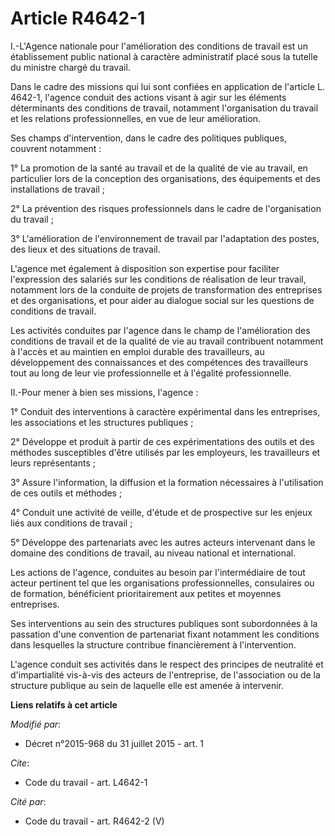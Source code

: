 # Article R4642-1

I.-L'Agence nationale pour l'amélioration des conditions de travail est un établissement public national à caractère
administratif placé sous la tutelle du ministre chargé du travail. 

Dans le cadre des missions qui lui sont confiées en application de l'article L. 4642-1, l'agence conduit des actions visant à
agir sur les éléments déterminants des conditions de travail, notamment l'organisation du travail et les relations
professionnelles, en vue de leur amélioration. 

Ses champs d'intervention, dans le cadre des politiques publiques, couvrent notamment : 

1° La promotion de la santé au travail et de la qualité de vie au travail, en particulier lors de la conception des
organisations, des équipements et des installations de travail ; 

2° La prévention des risques professionnels dans le cadre de l'organisation du travail ; 

3° L'amélioration de l'environnement de travail par l'adaptation des postes, des lieux et des situations de travail. 

L'agence met également à disposition son expertise pour faciliter l'expression des salariés sur les conditions de réalisation
de leur travail, notamment lors de la conduite de projets de transformation des entreprises et des organisations, et pour
aider au dialogue social sur les questions de conditions de travail. 

Les activités conduites par l'agence dans le champ de l'amélioration des conditions de travail et de la qualité de vie au
travail contribuent notamment à l'accès et au maintien en emploi durable des travailleurs, au développement des connaissances
et des compétences des travailleurs tout au long de leur vie professionnelle et à l'égalité professionnelle. 

II.-Pour mener à bien ses missions, l'agence : 

1° Conduit des interventions à caractère expérimental dans les entreprises, les associations et les structures publiques ; 

2° Développe et produit à partir de ces expérimentations des outils et des méthodes susceptibles d'être utilisés par les
employeurs, les travailleurs et leurs représentants ; 

3° Assure l'information, la diffusion et la formation nécessaires à l'utilisation de ces outils et méthodes ; 

4° Conduit une activité de veille, d'étude et de prospective sur les enjeux liés aux conditions de travail ; 

5° Développe des partenariats avec les autres acteurs intervenant dans le domaine des conditions de travail, au niveau
national et international. 

Les actions de l'agence, conduites au besoin par l'intermédiaire de tout acteur pertinent tel que les organisations
professionnelles, consulaires ou de formation, bénéficient prioritairement aux petites et moyennes entreprises. 

Ses interventions au sein des structures publiques sont subordonnées à la passation d'une convention de partenariat fixant
notamment les conditions dans lesquelles la structure contribue financièrement à l'intervention. 

L'agence conduit ses activités dans le respect des principes de neutralité et d'impartialité vis-à-vis des acteurs de
l'entreprise, de l'association ou de la structure publique au sein de laquelle elle est amenée à intervenir.

**Liens relatifs à cet article**

_Modifié par_:

  - Décret n°2015-968 du 31 juillet 2015 - art. 1

_Cite_:

  - Code du travail - art. L4642-1

_Cité par_:

  - Code du travail - art. R4642-2 (V)
